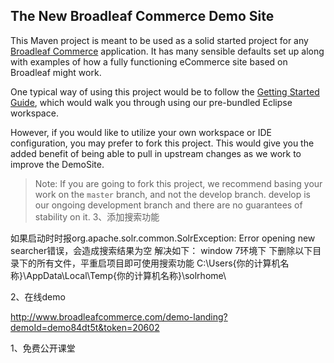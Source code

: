 ## The New Broadleaf Commerce Demo Site

This Maven project is meant to be used as a solid started project for any [Broadleaf Commerce](http://www.broadleafcommerce.org) application. It has many sensible defaults set up along with examples of how a fully functioning eCommerce site based on Broadleaf might work.

One typical way of using this project would be to follow the [Getting Started Guide](http://docs.broadleafcommerce.org/current/Getting-Started.html), which would walk you through using our pre-bundled Eclipse workspace.

However, if you would like to utilize your own workspace or IDE configuration, you may prefer to fork this project. This would give you the added benefit of being able to pull in upstream changes as we work to improve the DemoSite.

> Note: If you are going to fork this project, we recommend basing your work on the `master` branch, and not the develop branch. develop is our ongoing development branch and there are no guarantees of stability on it.
3、添加搜索功能 

 如果启动时时报org.apache.solr.common.SolrException: Error opening new searcher错误，会造成搜索结果为空
解决如下：
window 7环境下 下删除以下目录下的所有文件，平重启项目即可使用搜索功能
C:\Users\{你的计算机名称}\AppData\Local\Temp\{你的计算机名称}\solrhome\

2、在线demo

http://www.broadleafcommerce.com/demo-landing?demoId=demo84dt5t&token=20602

1、免费公开课堂
